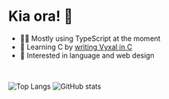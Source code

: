 # Kia ora! 👋

- 👨‍💻 Mostly using TypeScript at the moment
- 🌱 Learning C by [writing Vyxal in C](https://github.com/tobyck/cyxal)
- 🔭 Interested in language and web design

<br>

![Top Langs](https://github-readme-stats.vercel.app/api/top-langs/?username=tobyck&langs_count=6&layout=compact&theme=prussian&bg_color=00000000&border_radius=10px) ![GitHub stats](https://github-readme-stats.vercel.app/api?username=tobyck&rank_icon=github&hide=issues&custom_title=GitHub%20Stats&line_height=24&text_bold=false&theme=prussian&bg_color=00000000&border_radius=10px)
